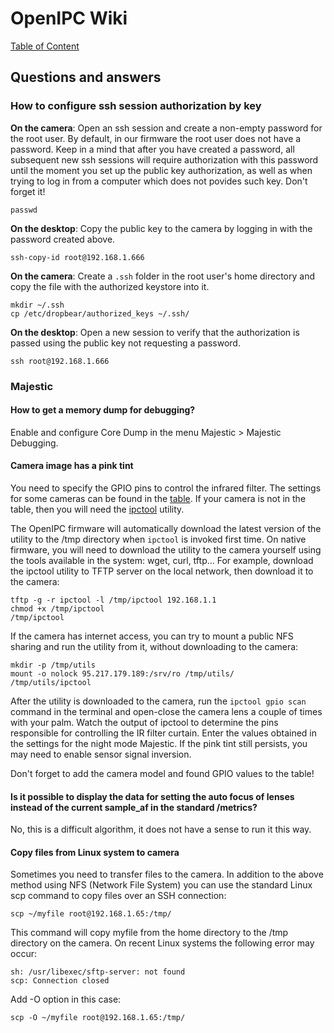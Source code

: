 # OpenIPC Wiki
[Table of Content](../index.md)

Questions and answers
----------------

### How to configure ssh session authorization by key

__On the camera__: Open an ssh session and create a non-empty password for the root user. By default, in our firmware
the root user does not have a password. Keep in a mind that after you have created a password, all subsequent new ssh sessions 
will require authorization with this password until the moment you set up the public key authorization,
as well as when trying to log in from a computer which does not povides such key. Don't forget it!
```
passwd
```

__On the desktop__: Copy the public key to the camera by logging in with the password created above.
```
ssh-copy-id root@192.168.1.666
```

__On the camera__: Create a `.ssh` folder in the root user's home directory and copy the file with the authorized keystore into it.
```
mkdir ~/.ssh
cp /etc/dropbear/authorized_keys ~/.ssh/
```

__On the desktop__: Open a new session to verify that the authorization is passed using the public key not requesting a password.
```
ssh root@192.168.1.666
```

### Majestic

#### How to get a memory dump for debugging?
Enable and configure Core Dump in the menu Majestic > Majestic Debugging.

#### Camera image has a pink tint
You need to specify the GPIO pins to control the infrared filter.
The settings for some cameras can be found in the [table](https://openipc.org/wiki/en/gpio-settings.html).
If your camera is not in the table, then you will need the [ipctool](https://github.com/OpenIPC/ipctool/releases/download/latest/ipctool) utility.

The OpenIPC firmware will automatically download the latest version of the utility to the /tmp directory when `ipctool` is invoked first time.
On native firmware, you will need to download the utility to the camera yourself using the tools available in the system: wget, curl, tftp...
For example, download the ipctool utility to TFTP server on the local network, then download it to the camera:
```
tftp -g -r ipctool -l /tmp/ipctool 192.168.1.1
chmod +x /tmp/ipctool
/tmp/ipctool

```
If the camera has internet access, you can try to mount a public NFS sharing and run the utility from it, without downloading to the camera:
```
mkdir -p /tmp/utils
mount -o nolock 95.217.179.189:/srv/ro /tmp/utils/
/tmp/utils/ipctool
```

After the utility is downloaded to the camera, run the `ipctool gpio scan` command in the terminal and open-close the camera lens a couple of times with your palm.
Watch the output of ipctool to determine the pins responsible for controlling the IR filter curtain.
Enter the values obtained in the settings for the night mode Majestic. If the pink tint still persists, you may need to enable sensor signal inversion.

Don't forget to add the camera model and found GPIO values to the table!

#### Is it possible to display the data for setting the auto focus of lenses instead of the current sample_af in the standard /metrics?
No, this is a difficult algorithm, it does not have a sense to run it this way.

#### Copy files from Linux system to camera
Sometimes you need to transfer files to the camera. In addition to the above method using NFS (Network File System)
you can use the standard Linux scp command to copy files over an SSH connection:
```
scp ~/myfile root@192.168.1.65:/tmp/
```
This command will copy myfile from the home directory to the /tmp directory on the camera.
On recent Linux systems the following error may occur:
```
sh: /usr/libexec/sftp-server: not found
scp: Connection closed
```

Add -O option in this case:
```
scp -O ~/myfile root@192.168.1.65:/tmp/
```

